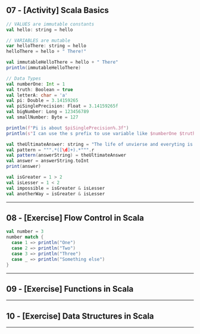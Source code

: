## 07 - [Activity] Scala Basics
```scala
// VALUES are immutable constants
val hello: string = hello

// VARIABLES are mutable
var helloThere: string = hello
helloThere = hello + " There!"

val immutableHelloThere = hello + " There"
println(immutableHelloThere)
```

```scala
// Data Types
val numberOne: Int = 1
val truth: Boolean = true
val letterA: char = 'a'
val pi: Double = 3.14159265
val piSinglePrecision: Float = 3.14159265f
val bigNumber: Long = 123456789
val smallNumber: Byte = 127

println(f"Pi is about $piSinglePrecision%.3f")
println(s"I can use the s prefix to use variable like $numberOne $truth $letterA")
```

```scala
val theUltimateAnswer: string = "The life of unvierse and everyting is 42"
val pattern = """.*([\d]+).*""".r
val pattern(answerString) = theUltimateAnswer
val answer = answerString.toInt
print(answer)
```

```scala
val isGreater = 1 > 2
val isLesser = 1 < 2
val impossible = isGreater & isLesser
val anotherWay = isGreater & isLesser
```

***

## 08 - [Exercise] Flow Control in Scala

```scala
val number = 3
number match {
  case 1 => println("One")
  case 2 => println("Two")
  case 3 => println("Three")
  case _ => println("Something else")
}
```

***

## 09 - [Exercise] Functions in Scala

***

## 10 - [Exercise] Data Structures in Scala

***
